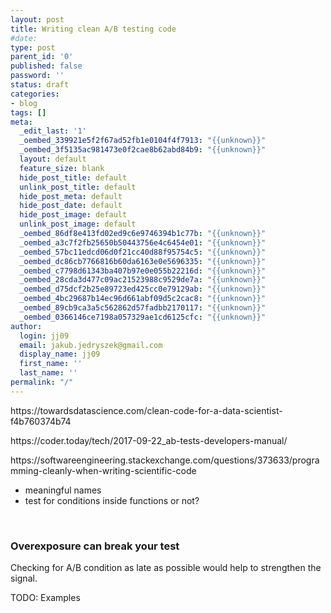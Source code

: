 ```yaml
---
layout: post
title: Writing clean A/B testing code
#date: 
type: post
parent_id: '0'
published: false
password: ''
status: draft
categories:
- blog
tags: []
meta:
  _edit_last: '1'
  _oembed_339921e5f2f67ad52fb1e0104f4f7913: "{{unknown}}"
  _oembed_3f5135ac981473e0f2cae8b62abd84b9: "{{unknown}}"
  layout: default
  feature_size: blank
  hide_post_title: default
  unlink_post_title: default
  hide_post_meta: default
  hide_post_date: default
  hide_post_image: default
  unlink_post_image: default
  _oembed_86df8e413fd02ed9c6e9746394b1c77b: "{{unknown}}"
  _oembed_a3c7f2fb25650b50443756e4c6454e01: "{{unknown}}"
  _oembed_57bc11edcd06d0f21cc40d88f95754c5: "{{unknown}}"
  _oembed_dc86cb7766816b60da6163e0e5696335: "{{unknown}}"
  _oembed_c7798d61343ba407b97e0e055b22216d: "{{unknown}}"
  _oembed_28cda3d477c09ac21523988c9529de7a: "{{unknown}}"
  _oembed_d75dcf2b25e89723ed425cc0e79129ab: "{{unknown}}"
  _oembed_4bc29687b14ec96d661abf09d5c2cac8: "{{unknown}}"
  _oembed_89cb9ca3a5c562862d57fadbb2170117: "{{unknown}}"
  _oembed_0366146ce7198a057329ae1cd6125cfc: "{{unknown}}"
author:
  login: jj09
  email: jakub.jedryszek@gmail.com
  display_name: jj09
  first_name: ''
  last_name: ''
permalink: "/"
---
```

<p>https://towardsdatascience.com/clean-code-for-a-data-scientist-f4b760374b74</p>
<p>https://coder.today/tech/2017-09-22_ab-tests-developers-manual/</p>
<p>https://softwareengineering.stackexchange.com/questions/373633/programming-cleanly-when-writing-scientific-code</p>
<ul>
<li>meaningful names</li>
<li>test for conditions inside functions or not?</li>
</ul>
<p>&nbsp;</p>
<h3>Overexposure can break your test</h3>
<p>Checking for A/B condition as late as possible would help to strengthen the signal.</p>
<p>TODO: Examples</p>
